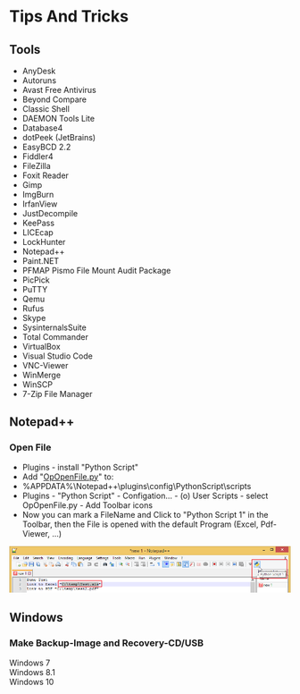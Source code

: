# Tips And Tricks

## Tools
* AnyDesk
* Autoruns
* Avast Free Antivirus
* Beyond Compare
* Classic Shell
* DAEMON Tools Lite
* Database4
* dotPeek (JetBrains)
* EasyBCD 2.2
* Fiddler4
* FileZilla
* Foxit Reader
* Gimp
* ImgBurn
* IrfanView
* JustDecompile
* KeePass
* LICEcap
* LockHunter
* Notepad++
* Paint.NET
* PFMAP Pismo File Mount Audit Package
* PicPick
* PuTTY
* Qemu
* Rufus
* Skype
* SysinternalsSuite
* Total Commander
* VirtualBox
* Visual Studio Code
* VNC-Viewer
* WinMerge
* WinSCP
* 7-Zip File Manager

## Notepad++

### Open File
* Plugins - install "Python Script"
* Add "[OpOpenFile.py](src/Notepad++/Python_Script/OpOpenFile.py)" to:
* %APPDATA%\Notepad++\plugins\config\PythonScript\scripts
* Plugins - "Python Script" - Configation... - (o) User Scripts - select OpOpenFile.py - Add Toolbar icons
* Now you can mark a FileName and Click to "Python Script 1" in the Toolbar, then the File is opened with the default Program (Excel, Pdf-Viewer, ...)

![](src/Notepad++/Python_Script/img/Bild_20211218_191026_001.png)

## Windows
### Make Backup-Image and Recovery-CD/USB
Windows 7  
Windows 8.1  
Windows 10
